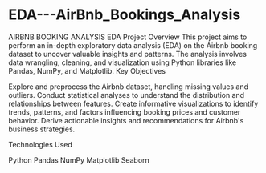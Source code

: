 # EDA---AirBnb_Bookings_Analysis

AIRBNB BOOKING ANALYSIS EDA
Project Overview
This project aims to perform an in-depth exploratory data analysis (EDA) on the Airbnb booking dataset to uncover valuable insights and patterns. The analysis involves data wrangling, cleaning, and visualization using Python libraries like Pandas, NumPy, and Matplotlib.
Key Objectives

Explore and preprocess the Airbnb dataset, handling missing values and outliers.
Conduct statistical analyses to understand the distribution and relationships between features.
Create informative visualizations to identify trends, patterns, and factors influencing booking prices and customer behavior.
Derive actionable insights and recommendations for Airbnb's business strategies.

Technologies Used

Python
Pandas
NumPy
Matplotlib
Seaborn

